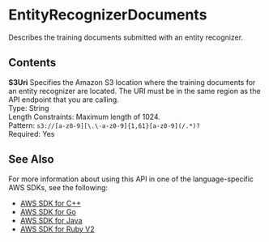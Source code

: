# EntityRecognizerDocuments<a name="API_EntityRecognizerDocuments"></a>

Describes the training documents submitted with an entity recognizer\.

## Contents<a name="API_EntityRecognizerDocuments_Contents"></a>

 **S3Uri**   <a name="comprehend-Type-EntityRecognizerDocuments-S3Uri"></a>
 Specifies the Amazon S3 location where the training documents for an entity recognizer are located\. The URI must be in the same region as the API endpoint that you are calling\.  
Type: String  
Length Constraints: Maximum length of 1024\.  
Pattern: `s3://[a-z0-9][\.\-a-z0-9]{1,61}[a-z0-9](/.*)?`   
Required: Yes

## See Also<a name="API_EntityRecognizerDocuments_SeeAlso"></a>

For more information about using this API in one of the language\-specific AWS SDKs, see the following:
+  [AWS SDK for C\+\+](https://docs.aws.amazon.com/goto/SdkForCpp/comprehend-2017-11-27/EntityRecognizerDocuments) 
+  [AWS SDK for Go](https://docs.aws.amazon.com/goto/SdkForGoV1/comprehend-2017-11-27/EntityRecognizerDocuments) 
+  [AWS SDK for Java](https://docs.aws.amazon.com/goto/SdkForJava/comprehend-2017-11-27/EntityRecognizerDocuments) 
+  [AWS SDK for Ruby V2](https://docs.aws.amazon.com/goto/SdkForRubyV2/comprehend-2017-11-27/EntityRecognizerDocuments) 